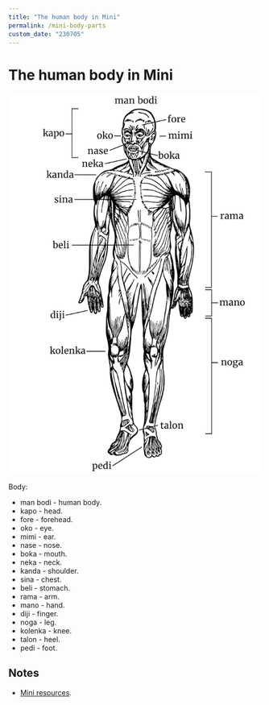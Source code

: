 ```yaml
---
title: "The human body in Mini"
permalink: /mini-body-parts
custom_date: "230705"
---
```


# The human body in Mini

![](/assets/images/mini_bodi.png)

Body:

- man bodi - human body.
- kapo - head.
- fore - forehead.
- oko - eye.
- mimi - ear.
- nase - nose.
- boka - mouth.
- neka - neck.
- kanda - shoulder.
- sina - chest.
- beli - stomach.
- rama - arm.
- mano - hand.
- diji - finger.
- noga - leg.
- kolenka - knee.
- talon - heel.
- pedi - foot.

## Notes

- [Mini resources](/mini-resources).
